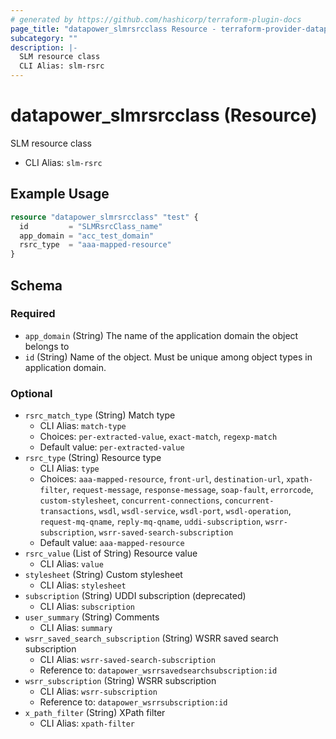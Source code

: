 ```yaml
---
# generated by https://github.com/hashicorp/terraform-plugin-docs
page_title: "datapower_slmrsrcclass Resource - terraform-provider-datapower"
subcategory: ""
description: |-
  SLM resource class
  CLI Alias: slm-rsrc
---
```


# datapower_slmrsrcclass (Resource)

SLM resource class
  - CLI Alias: `slm-rsrc`

## Example Usage

```terraform
resource "datapower_slmrsrcclass" "test" {
  id         = "SLMRsrcClass_name"
  app_domain = "acc_test_domain"
  rsrc_type  = "aaa-mapped-resource"
}
```

<!-- schema generated by tfplugindocs -->
## Schema

### Required

- `app_domain` (String) The name of the application domain the object belongs to
- `id` (String) Name of the object. Must be unique among object types in application domain.

### Optional

- `rsrc_match_type` (String) Match type
  - CLI Alias: `match-type`
  - Choices: `per-extracted-value`, `exact-match`, `regexp-match`
  - Default value: `per-extracted-value`
- `rsrc_type` (String) Resource type
  - CLI Alias: `type`
  - Choices: `aaa-mapped-resource`, `front-url`, `destination-url`, `xpath-filter`, `request-message`, `response-message`, `soap-fault`, `errorcode`, `custom-stylesheet`, `concurrent-connections`, `concurrent-transactions`, `wsdl`, `wsdl-service`, `wsdl-port`, `wsdl-operation`, `request-mq-qname`, `reply-mq-qname`, `uddi-subscription`, `wsrr-subscription`, `wsrr-saved-search-subscription`
  - Default value: `aaa-mapped-resource`
- `rsrc_value` (List of String) Resource value
  - CLI Alias: `value`
- `stylesheet` (String) Custom stylesheet
  - CLI Alias: `stylesheet`
- `subscription` (String) UDDI subscription (deprecated)
  - CLI Alias: `subscription`
- `user_summary` (String) Comments
  - CLI Alias: `summary`
- `wsrr_saved_search_subscription` (String) WSRR saved search subscription
  - CLI Alias: `wsrr-saved-search-subscription`
  - Reference to: `datapower_wsrrsavedsearchsubscription:id`
- `wsrr_subscription` (String) WSRR subscription
  - CLI Alias: `wsrr-subscription`
  - Reference to: `datapower_wsrrsubscription:id`
- `x_path_filter` (String) XPath filter
  - CLI Alias: `xpath-filter`
